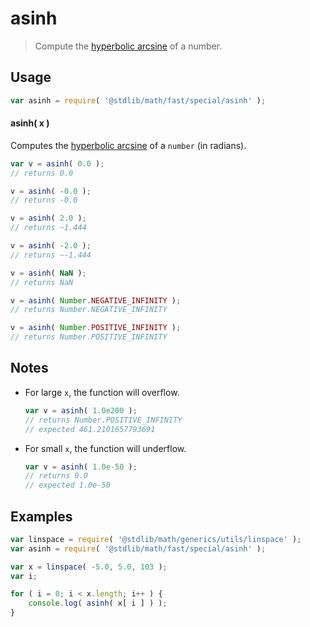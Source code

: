 # asinh

> Compute the [hyperbolic arcsine][hyperbolic-arcsine] of a number.


<section class="usage">

## Usage

``` javascript
var asinh = require( '@stdlib/math/fast/special/asinh' );
```

#### asinh( x )

Computes the [hyperbolic arcsine][hyperbolic-arcsine] of a `number` (in radians).

``` javascript
var v = asinh( 0.0 );
// returns 0.0

v = asinh( -0.0 );
// returns -0.0

v = asinh( 2.0 );
// returns ~1.444

v = asinh( -2.0 );
// returns ~-1.444

v = asinh( NaN );
// returns NaN

v = asinh( Number.NEGATIVE_INFINITY );
// returns Number.NEGATIVE_INFINITY

v = asinh( Number.POSITIVE_INFINITY );
// returns Number.POSITIVE_INFINITY
```

</section>

<!-- /.usage -->

<section class="notes">

## Notes

* For large `x`, the function will overflow.

  ``` javascript
  var v = asinh( 1.0e200 );
  // returns Number.POSITIVE_INFINITY
  // expected 461.2101657793691
  ```

* For small `x`, the function will underflow.

  ``` javascript
  var v = asinh( 1.0e-50 );
  // returns 0.0
  // expected 1.0e-50
  ```

</section>


<section class="examples">

## Examples

``` javascript
var linspace = require( '@stdlib/math/generics/utils/linspace' );
var asinh = require( '@stdlib/math/fast/special/asinh' );

var x = linspace( -5.0, 5.0, 103 );
var i;

for ( i = 0; i < x.length; i++ ) {
    console.log( asinh( x[ i ] ) );
}
```

</section>

<!-- /.examples -->


<section class="links">

[hyperbolic-arcsine]: https://en.wikipedia.org/wiki/Inverse_hyperbolic_function

</section>

<!-- /.links -->
